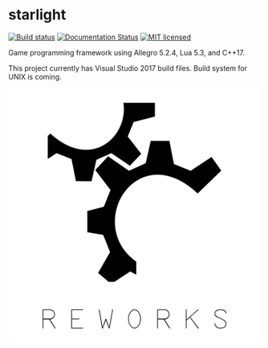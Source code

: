 # starlight
[![Build status](https://ci.appveyor.com/api/projects/status/ac0ec6gtxl7776y5?svg=true)](https://ci.appveyor.com/project/reworks/starlight)
[![Documentation Status](https://readthedocs.org/projects/starlight/badge/?version=latest)](https://starlight.readthedocs.io/en/latest/?badge=latest)
[![MIT licensed](https://img.shields.io/badge/license-apache-blue.svg)](./LICENSE.md)

Game programming framework using Allegro 5.2.4, Lua 5.3, and C++17.

This project currently has Visual Studio 2017 build files. Build system for UNIX is coming.

![starlight](logo.png?raw=true "starlight")